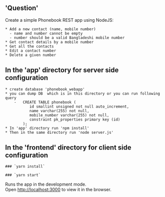 ## 'Question'

Create a simple Phonebook REST app using NodeJS:

    * Add a new contact (name, mobile number)
      - name and number cannot be empty
      - number should be a valid Bangladeshi mobile number
    * Get contact details by a mobile number
    * Get all the contacts
    * Edit a contact number
    * Delete a given number
 
## In the 'app' directory for server side configuration
    * create database 'phonebook_webapp'
    * you can dump DB  which is in this directory or you can run following query
        -   CREATE TABLE phonebook (
               id smallint unsigned not null auto_increment,
               name varchar(255) not null,
               mobile_number varchar(255) not null,
               constraint pk_properties primary key (id)
            );
    * In 'app' directory run 'npm install'
    * Then in the same directory run 'node server.js'

## In the 'frontend' directory for client side configuration

    ### `yarn install`
    
    ### `yarn start`

Runs the app in the development mode.<br />
Open [http://localhost:3000](http://localhost:3000) to view it in the browser.
